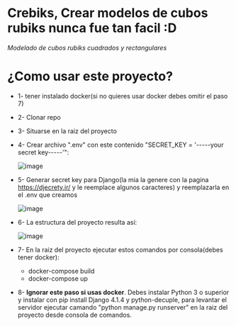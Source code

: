 # Crebiks, Crear modelos de cubos rubiks nunca fue tan facil :D
*Modelado de cubos rubiks cuadrados y rectangulares*

# ¿Como usar este proyecto?
* 1- tener instalado docker(si no quieres usar docker debes omitir el paso 7)
* 2- Clonar repo
* 3- Situarse en la raiz del proyecto
* 4- Crear archivo ".env" con este contenido "SECRET_KEY = '-----your secret key-----'":
  
  ![image](https://user-images.githubusercontent.com/83993271/219707045-95b78f7a-aba1-4084-a483-f809bee99f47.png)

* 5- Generar secret key para Django(la mia la genere con la pagina https://djecrety.ir/ y le reemplace algunos caracteres) y reemplazarla en el .env que creamos
  
  ![image](https://user-images.githubusercontent.com/83993271/219708376-d7919307-0d48-406c-8e5b-c1a97fd3552b.png)

* 6- La estructura del proyecto resulta así:

  ![image](https://user-images.githubusercontent.com/83993271/219709302-4d6fdadd-d783-44db-a539-e2ac7f9428c7.png)

* 7- En la raiz del proyecto ejecutar estos comandos por consola(debes tener docker):
  * docker-compose build
  * docker-compose up
  
* 8- **Ignorar este paso si usas docker**. Debes instalar Python 3 o superior y instalar con pip install Django 4.1.4 y python-decuple, para levantar el servidor ejecutar camando "python manage.py runserver" en la raiz del proyecto desde consola de comandos.
